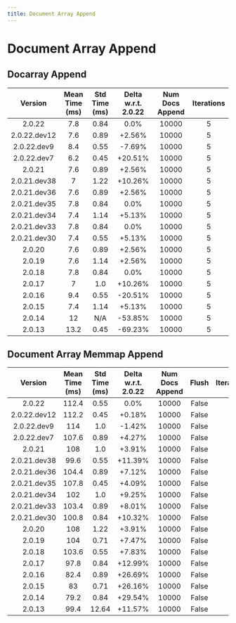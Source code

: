 ```yaml
---
title: Document Array Append
---
```

# Document Array Append

## Docarray Append

| Version | Mean Time (ms) | Std Time (ms) | Delta w.r.t. 2.0.22 | Num Docs Append | Iterations |
| :---: | :---: | :---: | :---: | :---: | :---: |
| 2.0.22 | 7.8 | 0.84 | 0.0% | 10000 | 5 |
| 2.0.22.dev12 | 7.6 | 0.89 | +2.56% | 10000 | 5 |
| 2.0.22.dev9 | 8.4 | 0.55 | -7.69% | 10000 | 5 |
| 2.0.22.dev7 | 6.2 | 0.45 | +20.51% | 10000 | 5 |
| 2.0.21 | 7.6 | 0.89 | +2.56% | 10000 | 5 |
| 2.0.21.dev38 | 7 | 1.22 | +10.26% | 10000 | 5 |
| 2.0.21.dev36 | 7.6 | 0.89 | +2.56% | 10000 | 5 |
| 2.0.21.dev35 | 7.8 | 0.84 | 0.0% | 10000 | 5 |
| 2.0.21.dev34 | 7.4 | 1.14 | +5.13% | 10000 | 5 |
| 2.0.21.dev33 | 7.8 | 0.84 | 0.0% | 10000 | 5 |
| 2.0.21.dev30 | 7.4 | 0.55 | +5.13% | 10000 | 5 |
| 2.0.20 | 7.6 | 0.89 | +2.56% | 10000 | 5 |
| 2.0.19 | 7.6 | 1.14 | +2.56% | 10000 | 5 |
| 2.0.18 | 7.8 | 0.84 | 0.0% | 10000 | 5 |
| 2.0.17 | 7 | 1.0 | +10.26% | 10000 | 5 |
| 2.0.16 | 9.4 | 0.55 | -20.51% | 10000 | 5 |
| 2.0.15 | 7.4 | 1.14 | +5.13% | 10000 | 5 |
| 2.0.14 | 12 | N/A | -53.85% | 10000 | 5 |
| 2.0.13 | 13.2 | 0.45 | -69.23% | 10000 | 5 |
## Document Array Memmap Append

| Version | Mean Time (ms) | Std Time (ms) | Delta w.r.t. 2.0.22 | Num Docs Append | Flush | Iterations |
| :---: | :---: | :---: | :---: | :---: | :---: | :---: |
| 2.0.22 | 112.4 | 0.55 | 0.0% | 10000 | False | 5 |
| 2.0.22.dev12 | 112.2 | 0.45 | +0.18% | 10000 | False | 5 |
| 2.0.22.dev9 | 114 | 1.0 | -1.42% | 10000 | False | 5 |
| 2.0.22.dev7 | 107.6 | 0.89 | +4.27% | 10000 | False | 5 |
| 2.0.21 | 108 | 1.0 | +3.91% | 10000 | False | 5 |
| 2.0.21.dev38 | 99.6 | 0.55 | +11.39% | 10000 | False | 5 |
| 2.0.21.dev36 | 104.4 | 0.89 | +7.12% | 10000 | False | 5 |
| 2.0.21.dev35 | 107.8 | 0.45 | +4.09% | 10000 | False | 5 |
| 2.0.21.dev34 | 102 | 1.0 | +9.25% | 10000 | False | 5 |
| 2.0.21.dev33 | 103.4 | 0.89 | +8.01% | 10000 | False | 5 |
| 2.0.21.dev30 | 100.8 | 0.84 | +10.32% | 10000 | False | 5 |
| 2.0.20 | 108 | 1.22 | +3.91% | 10000 | False | 5 |
| 2.0.19 | 104 | 0.71 | +7.47% | 10000 | False | 5 |
| 2.0.18 | 103.6 | 0.55 | +7.83% | 10000 | False | 5 |
| 2.0.17 | 97.8 | 0.84 | +12.99% | 10000 | False | 5 |
| 2.0.16 | 82.4 | 0.89 | +26.69% | 10000 | False | 5 |
| 2.0.15 | 83 | 0.71 | +26.16% | 10000 | False | 5 |
| 2.0.14 | 79.2 | 0.84 | +29.54% | 10000 | False | 5 |
| 2.0.13 | 99.4 | 12.64 | +11.57% | 10000 | False | 5 |
